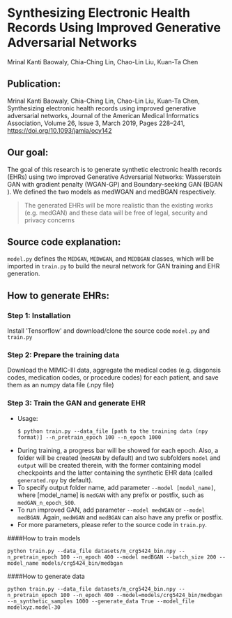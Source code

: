 Synthesizing Electronic Health Records Using Improved Generative Adversarial Networks
================
Mrinal Kanti Baowaly, Chia-Ching Lin, Chao-Lin Liu, Kuan-Ta Chen

Publication:
------------

Mrinal Kanti Baowaly, Chia-Ching Lin, Chao-Lin Liu, Kuan-Ta Chen, Synthesizing electronic health records using improved generative adversarial networks, Journal of the American Medical Informatics Association, Volume 26, Issue 3, March 2019, Pages 228–241, https://doi.org/10.1093/jamia/ocy142

Our goal:
---------

The goal of this research is to generate synthetic electronic health records (EHRs) using two improved Generative Adversarial Networks: Wasserstein GAN with gradient penalty (WGAN-GP) and Boundary-seeking GAN (BGAN ). We defined the two models as medWGAN and medBGAN respectively.

> The generated EHRs will be more realistic than the existing works (e.g. medGAN) and these data will be free of legal, security and privacy concerns

Source code explanation:
------------------------
`model.py` defines the `MEDGAN`, `MEDWGAN`, and `MEDBGAN` classes, which will be imported in `train.py` to build the neural network for GAN training and EHR generation.

How to generate EHRs:
---------------------

### Step 1: Installation
Install 'Tensorflow' and download/clone the source code `model.py` and `train.py`
### Step 2: Prepare the training data
Download the MIMIC-III data, aggregate the medical codes (e.g. diagonsis codes, medication codes, or procedure codes) for each patient, and save them as an numpy data file (.npy file)
### Step 3: Train the GAN and generate EHR
- Usage:  
  ```console
  $ python train.py --data_file [path to the training data (npy format)] --n_pretrain_epoch 100 --n_epoch 1000
  ```
-   During training, a progress bar will be showed for each epoch. Also, a folder will be created (`medGAN` by default) and two subfolders `model` and `output` will be created therein, with the former containing model checkpoints and the latter containing the synthetic EHR data (called `generated.npy` by default).
-   To specify output folder name, add parameter `--model [model_name]`, where [model_name] is `medGAN` with any prefix or postfix, such as `medGAN_n_epoch_500`.
-   To run improved GAN, add parameter `--model medWGAN` or `--model medBGAN`. Again, `medWGAN` and `medBGAN` can also have any prefix or postfix.
-   For more parameters, please refer to the source code in `train.py`.

####How to train models
```console
python train.py --data_file datasets/m_crg5424_bin.npy --n_pretrain_epoch 100 --n_epoch 400 --model medBGAN --batch_size 200 --model_name models/crg5424_bin/medbgan
```


####How to generate data
```console
python train.py --data_file datasets/m_crg5424_bin.npy --n_pretrain_epoch 100 --n_epoch 400 --model=models/crg5424_bin/medbgan --n_synthetic_samples 1000 --generate_data True --model_file modelxyz.model-30
```